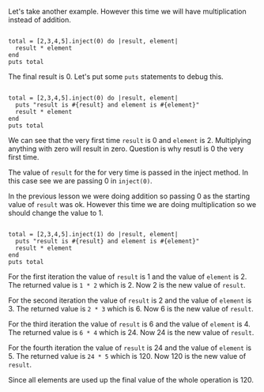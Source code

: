 Let's take another example. However this time we will have multiplication instead of addition.

<Editor lang="ruby">
<code>
total = [2,3,4,5].inject(0) do |result, element|
  result * element
end
puts total
</code>
</Editor>

The final result is 0. Let's put some `puts` statements to debug this.

<Editor lang="ruby">
<code>
total = [2,3,4,5].inject(0) do |result, element|
  puts "result is #{result} and element is #{element}"
  result * element
end
puts total
</code>
</Editor>

We can see that the very first time `result` is 0 and `element` is 2.
Multiplying anything with zero will result in zero. Question is why resutl is 0
the very first time.

The value of `result` for the for very time is passed in the inject method.
In this case see we are passing 0 in `inject(0)`.

In the previous lesson we were doing addition so passing 0 as the starting value of `result` was ok.
However this time we are doing multiplication so we should change the value to 1.

<Editor lang="ruby">
<code>
total = [2,3,4,5].inject(1) do |result, element|
  puts "result is #{result} and element is #{element}"
  result * element
end
puts total
</code>
</Editor>

For the first iteration the value of `result` is 1 and the value of `element` is 2. The returned value is `1 * 2` which is 2. Now 2 is the new value of `result`.

For the second iteration the value of `result` is 2 and the value of `element` is 3. The returned value is `2 * 3` which is 6. Now 6 is the new value of `result`.

For the third iteration the value of `result` is 6 and the value of `element` is 4. The returned value is `6 * 4` which is 24. Now 24 is the new value of `result`.

For the fourth iteration the value of `result` is 24 and the value of `element` is 5. The returned value is `24 * 5` which is 120. Now 120 is the new value of `result`.

Since all elements are used up the final value of the whole operation is 120.